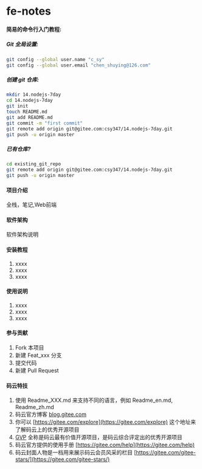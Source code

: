 # fe-notes

#### 简易的命令行入门教程:

##### Git 全局设置:
``` bash
git config --global user.name "c_sy"
git config --global user.email "chen_shuying@126.com"
```

##### 创建 git 仓库:
``` bash
mkdir 14.nodejs-7day
cd 14.nodejs-7day
git init
touch README.md
git add README.md
git commit -m "first commit"
git remote add origin git@gitee.com:csy347/14.nodejs-7day.git
git push -u origin master
```

##### 已有仓库?
``` bash
cd existing_git_repo
git remote add origin git@gitee.com:csy347/14.nodejs-7day.git
git push -u origin master
```

#### 项目介绍
全栈，笔记,Web前端

#### 软件架构
软件架构说明


#### 安装教程

1. xxxx
2. xxxx
3. xxxx

#### 使用说明

1. xxxx
2. xxxx
3. xxxx

#### 参与贡献

1. Fork 本项目
2. 新建 Feat_xxx 分支
3. 提交代码
4. 新建 Pull Request

#### 码云特技

1. 使用 Readme\_XXX.md 来支持不同的语言，例如 Readme\_en.md, Readme\_zh.md
2. 码云官方博客 [blog.gitee.com](https://blog.gitee.com)
3. 你可以 [https://gitee.com/explore](https://gitee.com/explore) 这个地址来了解码云上的优秀开源项目
4. [GVP](https://gitee.com/gvp) 全称是码云最有价值开源项目，是码云综合评定出的优秀开源项目
5. 码云官方提供的使用手册 [https://gitee.com/help](https://gitee.com/help)
6. 码云封面人物是一档用来展示码云会员风采的栏目 [https://gitee.com/gitee-stars/](https://gitee.com/gitee-stars/)
